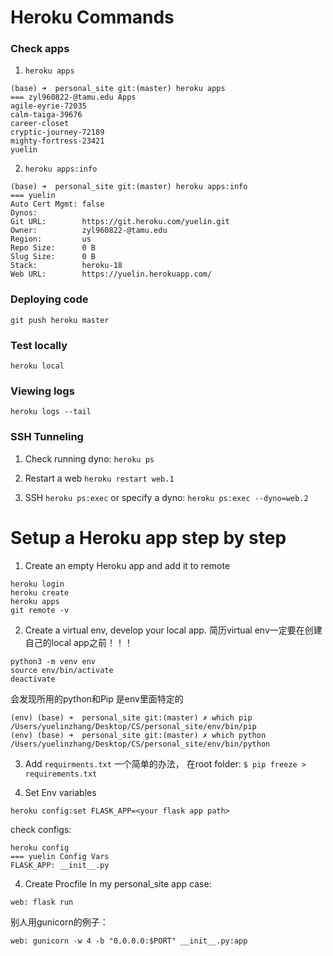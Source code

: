 # Heroku Commands
### Check apps
1. `heroku apps`   
```
(base) ➜  personal_site git:(master) heroku apps
=== zyl960822-@tamu.edu Apps
agile-eyrie-72035
calm-taiga-39676
career-closet
cryptic-journey-72189
mighty-fortress-23421
yuelin
```
2. `heroku apps:info`
```
(base) ➜  personal_site git:(master) heroku apps:info
=== yuelin
Auto Cert Mgmt: false
Dynos:
Git URL:        https://git.heroku.com/yuelin.git
Owner:          zyl960822-@tamu.edu
Region:         us
Repo Size:      0 B
Slug Size:      0 B
Stack:          heroku-18
Web URL:        https://yuelin.herokuapp.com/
```
### Deploying code
`git push heroku master`

### Test locally
`heroku local`

### Viewing logs
`heroku logs --tail`

### SSH Tunneling
1. Check running dyno:
`heroku ps`

2. Restart a web
`heroku restart web.1`

3. SSH
`heroku ps:exec`
or specify a dyno:
`heroku ps:exec --dyno=web.2`

# Setup a Heroku app step by step
1. Create an empty Heroku app and add it to remote
```
heroku login
heroku create
heroku apps
git remote -v
```

2. Create a virtual env, develop your local app.
简历virtual env一定要在创建自己的local app之前！！！
```
python3 -m venv env
source env/bin/activate
deactivate
```
会发现所用的python和Pip 是env里面特定的
```
(env) (base) ➜  personal_site git:(master) ✗ which pip
/Users/yuelinzhang/Desktop/CS/personal_site/env/bin/pip
(env) (base) ➜  personal_site git:(master) ✗ which python
/Users/yuelinzhang/Desktop/CS/personal_site/env/bin/python
```

3. Add `requirments.txt`
一个简单的办法， 在root folder:
`$ pip freeze > requirements.txt`

4. Set Env variables 
```
heroku config:set FLASK_APP=<your flask app path> 
```
check configs:
```
heroku config
=== yuelin Config Vars
FLASK_APP: __init__.py
```

4. Create Procfile
In my personal_site app case:
```
web: flask run
```
别人用gunicorn的例子：
```
web: gunicorn -w 4 -b "0.0.0.0:$PORT" __init__.py:app
```
